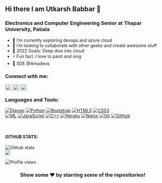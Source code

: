 ## Hi there I am Utkarsh Babbar 👋

### Electronics and Computer Engineering Senior at Thapar University, Patiala 

- 🌱 I’m currently exploring devops and azure cloud
- 👯 I’m looking to collaborate with other geeks and create awesome stuff
- 🥅 2022 Goals: Deep dive into cloud 
- ⚡ Fun fact: I love to paint and sing
- 🧠 SDE @Amadeus

### Connect with me:

[<img align="left" alt="codeSTACKr | Twitter" width="22px" src="https://cdn.jsdelivr.net/npm/simple-icons@v3/icons/twitter.svg" />][twitter]
[<img align="left" alt="codeSTACKr | LinkedIn" width="22px" src="https://cdn.jsdelivr.net/npm/simple-icons@v3/icons/linkedin.svg" />][linkedin]
[<img align="left" alt="codeSTACKr | Instagram" width="22px" src="https://cdn.jsdelivr.net/npm/simple-icons@v3/icons/instagram.svg" />][instagram]
<br />


### Languages and Tools:

[![Django](https://img.shields.io/badge/-Django-black?style=flat-square&logo=django)]()
[![Python](https://img.shields.io/badge/-python-black?style=flat-square&logo=python)]()
[![Bootstrap](https://img.shields.io/badge/-Bootstrap-563D7C?style=flat-square&logo=bootstrap)]()
[![HTML5](https://img.shields.io/badge/-HTML5-E34F26?style=flat-square&logo=html5&logoColor=white)]()
[![CSS3](https://img.shields.io/badge/-CSS3-1572B6?style=flat-square&logo=css3)]()
<br />
[![ML](https://img.shields.io/badge/-Tensorflow-black?style=flat-square&logo=tensorflow)]()
[![JavaScript](https://img.shields.io/badge/-JavaScript-black?style=flat-square&logo=javascript)]()
[![C++](https://img.shields.io/badge/-CPlusPlus-00599C?style=flat-square&logo=c++)]()
[![Heroku](https://img.shields.io/badge/-Heroku-black?style=flat-square&logo=heroku)]()
[![Nginx](https://img.shields.io/badge/-Nginx-black?style=flat-square&logo=nginx)]()
[![Git](https://img.shields.io/badge/-Git-black?style=flat-square&logo=git)]()
[![GitHub](https://img.shields.io/badge/-GitHub-181717?style=flat-square&logo=github)]()


[svelte]: https://svelte.dev
[tailwind]: https://tailwindcss.com
[fauna]: https://fauna.com
[twitter]: https://twitter.com/utkarsh_babbar
[instagram]: https://instagram.com/tis_utkarsh
[linkedin]: https://linkedin.com/in/utkarsh-babbar-3a931a167

<br />

#### GITHUB STATS:

<p>

![Github stats](https://github-readme-stats.vercel.app/api?username=babbarutkarsh&show_icons=true)<br>
<img src="https://github-readme-stats.vercel.app/api/top-langs/?username=babbarutkarsh&layout=compact&theme=light" />

![Profile views](https://gpvc.arturio.dev/babbarutkarsh)

</p>
<div align="center">

### Show some ❤️ by starring some of the repositories!

</div>
